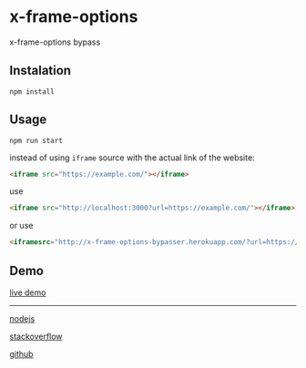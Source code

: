 # x-frame-options
x-frame-options bypass
## Instalation
```text
npm install
```
## Usage
```text
npm run start
```

instead of using `iframe` source with the actual link of the website:
```html
<iframe src="https://example.com/"></iframe>
```
use
```html
<iframe src="http://localhost:3000?url=https://example.com/"></iframe>
```
or use 
```html
<iframesrc="http://x-frame-options-bypasser.herokuapp.com/?url=https://example.com/"></iframe>
```

## Demo
[live demo](http://x-frame-options-bypasser.herokuapp.com/)

---

[nodejs](http://x-frame-options-bypasser.herokuapp.com/?url=https://nodejs.org/en/)

[stackoverflow](http://x-frame-options-bypasser.herokuapp.com/?url=https://stackoverflow.com)

[github](http://x-frame-options-bypasser.herokuapp.com/?url=https://github.com/)
